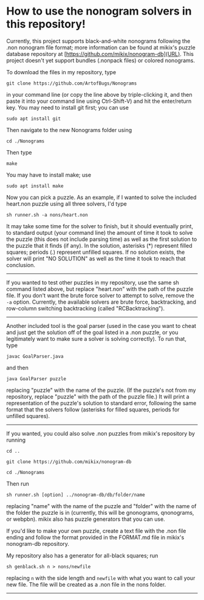 # How to use the nonogram solvers in this repository!

Currently, this project supports black-and-white nonograms following the .non
nonogram file format; more information can be found at mikix's puzzle database
repository at [https://github.com/mikix/nonogram-db](URL). This project doesn't
yet support bundles (.nonpack files) or colored nonograms.

To download the files in my repository, type

`git clone https://github.com/ArtofBugs/Nonograms`

in your command line (or copy the line above by triple-clicking it, and then
paste it into your command line using Ctrl-Shift-V) and hit the
enter/return key. You may need to install git first; you can use

`sudo apt install git`

Then navigate to the new Nonograms folder using

`cd ./Nonograms`

Then type

`make`

You may have to install make; use

`sudo apt install make`

Now you can pick a puzzle. As an example, if I wanted to solve the
included heart.non puzzle using all three solvers, I'd type

`sh runner.sh -a nons/heart.non`

It may take some time for the solver to finish, but it should eventually print,
to standard output (your command line) the amount of time it took to solve the
puzzle (this does not include parsing time) as well as the first solution to the
puzzle that it finds (if any). In the solution, asterisks (*) represent filled
squares; periods (.) represent unfilled squares. If no solution exists, the
solver will print "NO SOLUTION" as well as the time it took to reach that
conclusion.

***************

If you wanted to test other puzzles in my repository, use the same sh command listed above, but replace "heart.non" with the path of the puzzle file. If you
don't want the brute force solver to attempt to solve, remove the `-a` option. Currently, the available solvers are brute force, backtracking, and row-column switching backtracking (called "RCBacktracking").

***************

Another included tool is the goal parser (used in the case you want to cheat and
just get the solution off of the goal listed in a .non puzzle, or you
legitimately want to make sure a solver is solving correctly). To run that, type

`javac GoalParser.java`

and then

`java GoalParser puzzle`

replacing "puzzle" with the name of the puzzle. (If the puzzle's not from my
repository, replace "puzzle" with the path of the puzzle file.) It will print a
representation of the puzzle's solution to standard error, following the same
format that the solvers follow (asterisks for filled squares, periods for
unfilled squares).

***************

If you wanted, you could also solve .non puzzles from mikix's repository by running

`cd ..`

`git clone https://github.com/mikix/nonogram-db`

`cd ./Nonograms`

Then run

`sh runner.sh [option] ../nonogram-db/db/folder/name`

replacing "name" with the name of the puzzle and "folder" with the name of
the folder the puzzle is in (currently, this will be gnonograms, qnonograms, or
webpbn). mikix also has puzzle generators that you can use.

If you'd like to make your own puzzle, create a text file with the .non file 
ending and follow the format provided in the FORMAT.md file in mikix's
nonogram-db repository.

My repository also has a generator for all-black squares; run

`sh genblack.sh n > nons/newfile`

replacing `n` with the side length and `newfile` with what you want to call your
new file. The file will be created as a .non file in the nons folder.

***************


